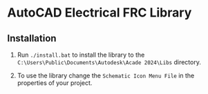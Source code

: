 # AutoCAD Electrical FRC Library

## Installation
1. Run `./install.bat` to install the library to the `C:\Users\Public\Documents\Autodesk\Acade 2024\Libs` directory.

2. To use the library change the `Schematic Icon Menu File` in the properties of your project.